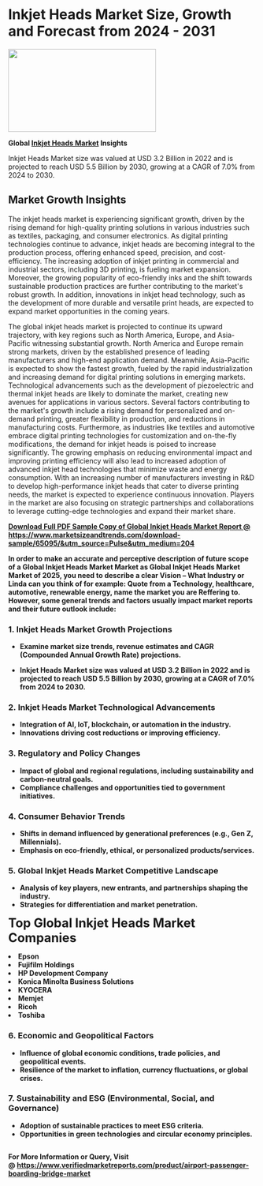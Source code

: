 <H1>Inkjet Heads Market Size, Growth and Forecast from 2024 - 2031</H1><img class="aligncenter size-medium wp-image-584254" src="https://thirdeyenews.in/wp-content/uploads/2024/09/Global-Market-Research-300x168.jpeg" alt="" width="300" height="168" /><p><strong>Global&nbsp;<a href="https://www.marketsizeandtrends.com/download-sample/65095/&amp;utm_source=Pulse&amp;utm_medium=204">Inkjet Heads Market</a> Insights</strong></p><p>Inkjet Heads Market size was valued at USD 3.2 Billion in 2022 and is projected to reach USD 5.5 Billion by 2030, growing at a CAGR of 7.0% from 2024 to 2030.</p><p><h2>Market Growth Insights</h2> <p>The inkjet heads market is experiencing significant growth, driven by the rising demand for high-quality printing solutions in various industries such as textiles, packaging, and consumer electronics. As digital printing technologies continue to advance, inkjet heads are becoming integral to the production process, offering enhanced speed, precision, and cost-efficiency. The increasing adoption of inkjet printing in commercial and industrial sectors, including 3D printing, is fueling market expansion. Moreover, the growing popularity of eco-friendly inks and the shift towards sustainable production practices are further contributing to the market's robust growth. In addition, innovations in inkjet head technology, such as the development of more durable and versatile print heads, are expected to expand market opportunities in the coming years.</p> <p><strong><a href="sample_download_link"></a></strong></p> <p>The global inkjet heads market is projected to continue its upward trajectory, with key regions such as North America, Europe, and Asia-Pacific witnessing substantial growth. North America and Europe remain strong markets, driven by the established presence of leading manufacturers and high-end application demand. Meanwhile, Asia-Pacific is expected to show the fastest growth, fueled by the rapid industrialization and increasing demand for digital printing solutions in emerging markets. Technological advancements such as the development of piezoelectric and thermal inkjet heads are likely to dominate the market, creating new avenues for applications in various sectors. Several factors contributing to the market's growth include a rising demand for personalized and on-demand printing, greater flexibility in production, and reductions in manufacturing costs. Furthermore, as industries like textiles and automotive embrace digital printing technologies for customization and on-the-fly modifications, the demand for inkjet heads is poised to increase significantly. The growing emphasis on reducing environmental impact and improving printing efficiency will also lead to increased adoption of advanced inkjet head technologies that minimize waste and energy consumption. With an increasing number of manufacturers investing in R&D to develop high-performance inkjet heads that cater to diverse printing needs, the market is expected to experience continuous innovation. Players in the market are also focusing on strategic partnerships and collaborations to leverage cutting-edge technologies and expand their market share.</p> <p><strong><a href="get_more_link"></p><p><span class=""><strong>Download Full PDF Sample Copy of Global Inkjet Heads Market Report</strong> @ <a href="https://www.marketsizeandtrends.com/download-sample/65095/&amp;utm_source=Pulse&amp;utm_medium=204" target="_blank">https://www.marketsizeandtrends.com/download-sample/65095/&amp;utm_source=Pulse&amp;utm_medium=204</a></span></p><p>In order to make an accurate and perceptive description of future scope of a Global&nbsp;Inkjet Heads Market Market as Global&nbsp;Inkjet Heads Market Market of 2025, you need to describe a clear Vision &ndash; What Industry or Linda can you think of for example: Quote from a Technology, healthcare, automotive, renewable energy, name the market you are Reffering to. However, some general trends and factors usually impact market reports and their future outlook include:</p><h3>1.&nbsp;<strong>Inkjet Heads Market Growth Projections</strong></h3><ul><li>Examine market size trends, revenue estimates and CAGR (Compounded Annual Growth Rate) projections.</li><li><p>Inkjet Heads Market size was valued at USD 3.2 Billion in 2022 and is projected to reach USD 5.5 Billion by 2030, growing at a CAGR of 7.0% from 2024 to 2030.</p></li></ul><h3>2.&nbsp;<strong>Inkjet Heads Market Technological Advancements</strong></h3><ul><li>Integration of AI, IoT, blockchain, or automation in the industry.</li><li>Innovations driving cost reductions or improving efficiency.</li></ul><h3>3.&nbsp;<strong>Regulatory and Policy Changes</strong></h3><ul><li>Impact of global and regional regulations, including sustainability and carbon-neutral goals.</li><li>Compliance challenges and opportunities tied to government initiatives.</li></ul><h3>4.&nbsp;<strong>Consumer Behavior Trends</strong></h3><ul><li>Shifts in demand influenced by generational preferences (e.g., Gen Z, Millennials).</li><li>Emphasis on eco-friendly, ethical, or personalized products/services.</li></ul><h3>5.&nbsp;<strong>Global Inkjet Heads Market Competitive Landscape</strong></h3><ul><li>Analysis of key players, new entrants, and partnerships shaping the industry.</li><li>Strategies for differentiation and market penetration.</li></ul><p data-pm-slice="1 1 []"><span style="color: inherit; font-family: inherit; font-size: 25px;">Top Global Inkjet Heads Market Companies</span></p><div class="" data-test-id=""><p><li>Epson</li><li> Fujifilm Holdings</li><li> HP Development Company</li><li> Konica Minolta Business Solutions</li><li> KYOCERA</li><li> Memjet</li><li> Ricoh</li><li> Toshiba</li></p></div><h3>6.&nbsp;<strong>Economic and Geopolitical Factors</strong></h3><ul><li>Influence of global economic conditions, trade policies, and geopolitical events.</li><li>Resilience of the market to inflation, currency fluctuations, or global crises.</li></ul><h3>7.&nbsp;<strong>Sustainability and ESG (Environmental, Social, and Governance)</strong></h3><ul><li>Adoption of sustainable practices to meet ESG criteria.</li><li>Opportunities in green technologies and circular economy principles.</li></ul><h2><strong style="font-size: 14px;">For More Information or Query, Visit @&nbsp;</strong><a style="background-color: #ffffff; font-size: 14px;" href="https://www.marketsizeandtrends.com/report/inkjet-heads-market/" target="_blank">https://www.verifiedmarketreports.com/product/airport-passenger-boarding-bridge-market</a></h2>
